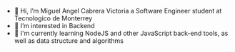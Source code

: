 - 👋 Hi, I’m Miguel Angel Cabrera Victoria a Software Engineer student at Tecnologico de Monterrey 
- 👀 I’m interested in Backend 
- 🌱 I'm currently learning NodeJS and other JavaScript back-end tools, as well as data structure and algorithms 

<!---
Migue0070/Migue0070 is a ✨ special ✨ repository because its `README.md` (this file) appears on your GitHub profile.
You can click the Preview link to take a look at your changes.
--->

